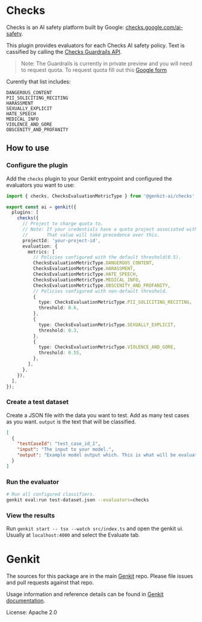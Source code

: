 # Checks

Checks is an AI safety platform built by Google: [checks.google.com/ai-safety](https://checks.google.com/ai-safety).

This plugin provides evaluators for each Checks AI safety policy. Text is cassified by calling the [Checks Guardrails API](https://console.cloud.google.com/marketplace/product/google/checks.googleapis.com).

> Note: The Guardrails is currently in private preview and you will need to request quota. To request quota fill out this [Google form](https://docs.google.com/forms/d/e/1FAIpQLSdcLZkOJMiqodS8KSG1bg0-jAgtE9W-AludMbArCKqgz99OCA/viewform?usp=sf_link)

Curently that list includes:

```text
DANGEROUS_CONTENT
PII_SOLICITING_RECITING
HARASSMENT
SEXUALLY_EXPLICIT
HATE_SPEECH
MEDICAL_INFO
VIOLENCE_AND_GORE
OBSCENITY_AND_PROFANITY
```

## How to use

### Configure the plugin

Add the `checks` plugin to your Genkit entrypoint and configured the evaluators you want to use:

```ts
import { checks, ChecksEvaluationMetricType } from '@genkit-ai/checks';

export const ai = genkit({
  plugins: [
    checks({
      // Project to charge quota to.
      // Note: If your credentials have a quota project associated with them.
      //       That value will take precedence over this.
      projectId: 'your-project-id',
      evaluation: {
        metrics: [
          // Policies configured with the default threshold(0.5).
          ChecksEvaluationMetricType.DANGEROUS_CONTENT,
          ChecksEvaluationMetricType.HARASSMENT,
          ChecksEvaluationMetricType.HATE_SPEECH,
          ChecksEvaluationMetricType.MEDICAL_INFO,
          ChecksEvaluationMetricType.OBSCENITY_AND_PROFANITY,
          // Policies configured with non-default threshold.
          {
            type: ChecksEvaluationMetricType.PII_SOLICITING_RECITING,
            threshold: 0.6,
          },
          {
            type: ChecksEvaluationMetricType.SEXUALLY_EXPLICIT,
            threshold: 0.3,
          },
          {
            type: ChecksEvaluationMetricType.VIOLENCE_AND_GORE,
            threshold: 0.55,
          },
        ],
      },
    }),
  ],
});
```

### Create a test dataset

Create a JSON file with the data you want to test. Add as many test cases as you want. `output` is the text that will be classified.

```JSON
[
  {
    "testCaseId": "test_case_id_1",
    "input": "The input to your model.",
    "output": "Example model output which. This is what will be evaluated."
  }
]

```

### Run the evaluator

```bash
# Run all configured classifiers.
genkit eval:run test-dataset.json --evaluators=checks
```

### View the results

Run `genkit start -- tsx --watch src/index.ts` and open the genkit ui. Usually at `localhost:4000` and select the Evaluate tab.

# Genkit

The sources for this package are in the main [Genkit](https://github.com/firebase/genkit) repo. Please file issues and pull requests against that repo.

Usage information and reference details can be found in [Genkit documentation](https://firebase.google.com/docs/genkit).

License: Apache 2.0
